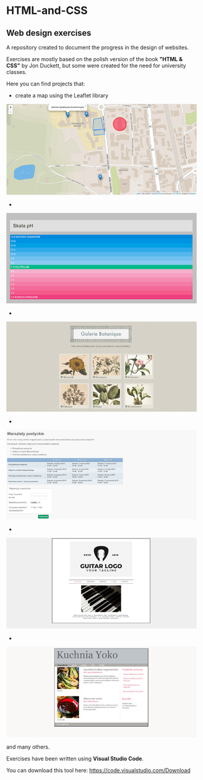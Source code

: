 # HTML-and-CSS
## Web design exercises

A repository created to document the progress in the design of websites.

Exercises are mostly based on the polish version of the book **"HTML & CSS"** by Jon Duckett, but some were created for the need for university classes.

Here you can find projects that:
* create a map using the Leaflet library

![Leaflet map](https://github.com/justynagapys/HTML-and-CSS/blob/master/ImagesReadme/leafletmap.png)

*

![PHScale](https://github.com/justynagapys/HTML-and-CSS/blob/master/ImagesReadme/PHscale.png)

*

![ImagesFlowers](https://github.com/justynagapys/HTML-and-CSS/blob/master/ImagesReadme/flowers.png)

*

![Leaflet map](https://github.com/justynagapys/HTML-and-CSS/blob/master/ImagesReadme/forms.png)

*

![Leaflet map](https://github.com/justynagapys/HTML-and-CSS/blob/master/ImagesReadme/guitar.png)

*

![Leaflet map](https://github.com/justynagapys/HTML-and-CSS/blob/master/ImagesReadme/kitchen.png)

and many others.

Exercises have been written using **Visual Studio Code**.

You can download this tool here: https://code.visualstudio.com/Download
